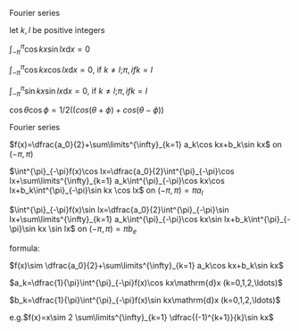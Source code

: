 Fourier series

let $k,l$ be positive integers

$\int^{\pi}_{-\pi}\cos kx \sin lx \mathrm{d}x=0$

$\int^{\pi}_{-\pi}\cos kx \cos lx \mathrm{d}x=0$, if $k\not= l$;$\pi, if k=l$

$\int^{\pi}_{-\pi}\sin kx \sin lx \mathrm{d}x=0$, if $k\not= l$;$\pi, if k=l$

$\cos \theta\cos\phi=1/2((cos(\theta+\phi)+cos(\theta-\phi))$

Fourier series

$f(x)=\dfrac{a_0}{2}+\sum\limits^{\infty}_{k=1} a_k\cos kx+b_k\sin kx$ on $(-\pi,\pi)$

$\int^{\pi}_{-\pi}f(x)\cos lx=\dfrac{a_0}{2}\int^{\pi}_{-\pi}\cos lx+\sum\limits^{\infty}_{k=1} a_k\int^{\pi}_{-\pi}\cos kx\cos lx+b_k\int^{\pi}_{-\pi}\sin kx \cos lx$ on $(-\pi,\pi)=\pi a_l$

$\int^{\pi}_{-\pi}f(x)\sin lx=\dfrac{a_0}{2}\int^{\pi}_{-\pi}\sin lx+\sum\limits^{\infty}_{k=1} a_k\int^{\pi}_{-\pi}\cos kx\sin lx+b_k\int^{\pi}_{-\pi}\sin kx \sin lx$ on $(-\pi,\pi)=\pi b_e$

formula:

$f(x)\sim \dfrac{a_0}{2}+\sum\limits^{\infty}_{k=1} a_k\cos kx+b_k\sin kx$

$a_k=\dfrac{1}{\pi}\int^{\pi}_{-\pi}f(x)\cos kx\mathrm{d}x (k=0,1,2,\ldots)$

$b_k=\dfrac{1}{\pi}\int^{\pi}_{-\pi}f(x)\sin kx\mathrm{d}x (k=0,1,2,\ldots)$

e.g.$f(x)=x\sim 2 \sum\limits^{\infty}_{k=1} \dfrac{(-1)^{k+1}}{k}\sin kx$
